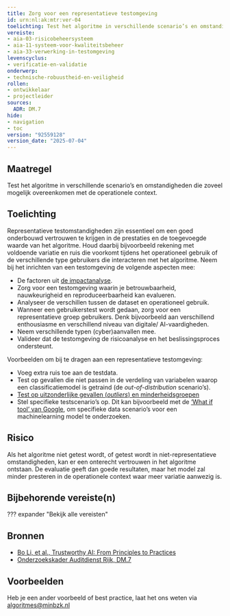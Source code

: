 ```yaml
---
title: Zorg voor een representatieve testomgeving
id: urn:nl:ak:mtr:ver-04
toelichting: Test het algoritme in verschillende scenario’s en omstandigheden die zoveel mogelijk overeenkomen met de operationele context.
vereiste:
- aia-03-risicobeheersysteem
- aia-11-systeem-voor-kwaliteitsbeheer
- aia-33-verwerking-in-testomgeving
levenscyclus:
- verificatie-en-validatie
onderwerp:
- technische-robuustheid-en-veiligheid
rollen:
- ontwikkelaar
- projectleider
sources:
  ADR: DM.7
hide:
- navigation
- toc
version: "92559128"
version_date: "2025-07-04"
---
```


<!-- tags -->

## Maatregel
Test het algoritme in verschillende scenario’s en omstandigheden die zoveel mogelijk overeenkomen met de operationele context.

## Toelichting
Representatieve testomstandigheden zijn essentieel om een goed onderbouwd vertrouwen te krijgen in de prestaties en de toegevoegde waarde van het algoritme.
Houd daarbij bijvoorbeeld rekening met voldoende variatie en ruis die voorkomt tijdens het operationeel gebruik of de verschillende type gebruikers die interacteren met het algoritme.
Neem bij het inrichten van een testomgeving de volgende aspecten mee:

- De factoren uit [de impactanalyse](2-owp-06-impactanalyse.md).
- Zorg voor een testomgeving waarin je betrouwbaarheid, nauwkeurigheid en reproduceerbaarheid kan evalueren.
- Analyseer de verschillen tussen de dataset en operationeel gebruik.
- Wanneer een gebruikerstest wordt gedaan, zorg voor een representatieve groep gebruikers. Denk bijvoorbeeld aan verschillend enthousiasme en verschillend niveau van digitale/ AI-vaardigheden.
- Neem verschillende typen (cyber)aanvallen mee.
- Valideer dat de testomgeving de risicoanalyse en het beslissingsproces ondersteunt.

Voorbeelden om bij te dragen aan een representatieve testomgeving:

- Voeg extra ruis toe aan de testdata.
- Test op gevallen die niet passen in de verdeling van variabelen waarop een classificatiemodel is getraind (de *out-of-distribution* scenario’s).
- [Test op uitzonderlijke gevallen (*outliers*) en minderheidsgroepen](5-ver-03-biasanalyse.md)
- Stel specifieke testscenario’s op. Dit kan bijvoorbeeld met de [‘What if tool’ van Google](https://ieeexplore.ieee.org/abstract/document/8807255), om specifieke data scenario’s voor een machinelearning model te onderzoeken.

## Risico
Als het algoritme niet getest wordt, of getest wordt in niet-representatieve omstandigheden, kan er een onterecht vertrouwen in het algoritme ontstaan.
De evaluatie geeft dan goede resultaten, maar het model zal minder presteren in de operationele context waar meer variatie aanwezig is.

## Bijbehorende vereiste(n)

??? expander "Bekijk alle vereisten"
    <!-- list_vereisten_on_maatregelen_page -->

## Bronnen
- [Bo Li, et al., Trustworthy AI: From Principles to Practices](https://arxiv.org/abs/2110.01167)
- [Onderzoekskader Auditdienst Rijk, DM.7](https://www.rijksoverheid.nl/documenten/rapporten/2023/07/11/onderzoekskader-algoritmes-adr-2023)

## Voorbeelden
Heb je een ander voorbeeld of best practice, laat het ons weten via [algoritmes@minbzk.nl](mailto:algoritmes@minbzk.nl)
